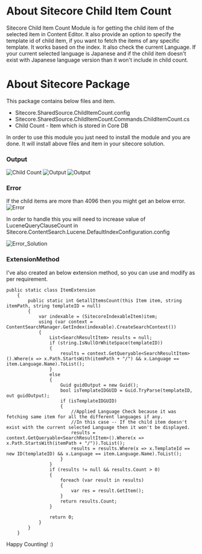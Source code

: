 # About Sitecore Child Item Count

Sitecore Child Item Count Module is for getting the child item of the selected item in Content Editor. It also provide an option to specify the template id of child item, if you want to fetch the items of any specific template. It works based on the index. It also check the current Language. If your current selected language is Japanese and if the child item doesn't exist with Japanese language version than it won't include in child count.

# About Sitecore Package

This package contains below files and item.
 - Sitecore.SharedSource.ChildItemCount.config
 - Sitecore.SharedSource.ChildItemCount.Commands.ChildItemCount.cs
 - Child Count - Item which is stored in Core DB

In order to use this module you just need to install the module and you are done. It will install above files and item in your sitecore solution.

### Output

![Child Count](http://nikkipunjabi.com/Sitecore/ChildItemCount/1-Right_Click-Child_Count.png "Child Count in Context Menu")
![Output](http://nikkipunjabi.com/Sitecore/ChildItemCount/2-Output.png "Output")
![Output](http://nikkipunjabi.com/Sitecore/ChildItemCount/3-Output.png "Output")

### Error

If the child items are more than 4096 then you might get an below error.
![Error](http://nikkipunjabi.com/Sitecore/ChildItemCount/4-Error.png "Output")

In order to handle this you will need to increase value of LuceneQueryClauseCount in Sitecore.ContentSearch.Lucene.DefaultIndexConfiguration.config

![Error_Solution](http://nikkipunjabi.com/Sitecore/ChildItemCount/5-Error_Solution.png "Error_Solution")

### ExtensionMethod

I've also created an below extension method, so you can use and modify as per requirement.
```
public static class ItemExtension
    {
        public static int GetallItemsCount(this Item item, string itemPath, string templateID = null)
        {
            var indexable = (SitecoreIndexableItem)item;
            using (var context = ContentSearchManager.GetIndex(indexable).CreateSearchContext())
            {
                List<SearchResultItem> results = null;
                if (string.IsNullOrWhiteSpace(templateID))
                {
                    results = context.GetQueryable<SearchResultItem>().Where(x => x.Path.StartsWith(itemPath + "/") && x.Language == item.Language.Name).ToList();
                }
                else
                {
                    Guid guidOutput = new Guid();
                    bool isTemplateIDGUID = Guid.TryParse(templateID, out guidOutput);
                    if (isTemplateIDGUID)
                    {
                        //Applied Language Check because it was fetching same item for all the different languages if any.
                        //In this case -- If the child item doesn't exist with the current selected Language then it won't be displayed.
                        results = context.GetQueryable<SearchResultItem>().Where(x => x.Path.StartsWith(itemPath + "/")).ToList();
                        results = results.Where(x => x.TemplateId == new ID(templateID) && x.Language == item.Language.Name).ToList();
                    }
                }
                if (results != null && results.Count > 0)
                {
                    foreach (var result in results)
                    {
                        var res = result.GetItem();
                    }
                    return results.Count;
                }

                return 0;
            }
        }
    }
```

Happy Counting! :)
